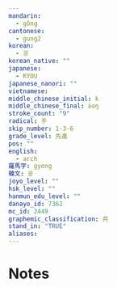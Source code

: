 ```yaml
---
mandarin:
  - gǒng
cantonese:
  - gung2
korean:
  - 공
korean_native: ""
japanese:
  - KYOU
japanese_nanori: ""
vietnamese:
middle_chinese_initial: k
middle_chinese_final: ɨoŋ
stroke_count: "9"
radical: 手
skip_number: 1-3-6
grade_level: 先進
pos: ""
english:
  - arch
羅馬字: gyong
韓文: 굥
joyo_level: ""
hsk_level: ""
hanmun_edu_level: ""
danayo_id: 7362
mc_id: 2449
graphemic_classification: 共
stand_in: "TRUE"
aliases:
---
```


# Notes
